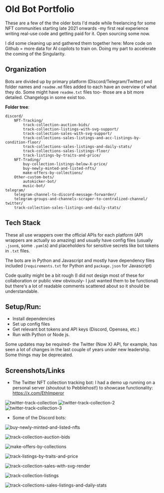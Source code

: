 # Old Bot Portfolio 

These are a few of the the older bots I'd made while freelancing for some NFT communities starting late 2021 onwards -my first real experience writing real-use code and getting paid for it. Open sourcing some now.

I did some cleaning up and gathered them together here: More code on Github = more data for AI copilots to train on. Doing my part to accelerate the coming of the Singularity. 

## Organization 

Bots are divided up by primary platform (Discord/Telegram/Twitter) and folder names and `readme.md` files added to each have an overview of what they do. Some might have `readme.txt` files too- those are a bit more detailed. Changelogs in some exist too. 

**Folder tree**:

```
discord/
    NFT-Tracking/
        track-collection-auction-bids/
        track-collection-listings-with-svg-support/
        track-collection-sales-with-svg-support/
        track-collections-sales-listings-and-acc-listings-by-condition-floor/
        track-collections-sales-listings-and-daily-stats/
        track-collections-sales-listings-floor/
        track-listings-by-traits-and-price/
    NFT-Trading/
        buy-collection-listings-below-X-price/
        buy-newly-minted-and-listed-nfts/
        make-offers-by-collections/
    Other-custom-bots/
        autokicker-bot/
        music-bot/
telegram/
    telegram-channel-to-discord-message-forwarder/
    telegram-groups-and-channels-scraper-to-centralized-channel/
twitter/
    track-collection-sales-listings-and-daily-stats/
```

## Tech Stack 

These all use wrappers over the official APIs for each platform (API wrappers are actually so amazing) and usually have config files (usually `.json`s, some `.yaml`s) and placeholders for sensitive secrets like bot tokens in `.txt` files. 

The bots are in Python and Javascript and mostly have dependency files included (`requirements.txt` for Python and `package.json` for Javascript)

Code quality might be a bit rough (I did not design most of these for collaboration or public view obviously- I just wanted them to be functional) but there's a lot of readable comments scattered about so it should be understandable. 

## Setup/Run:

- Install dependencies
- Set up config files
- Get relevant bot tokens and API keys (Discord, Opensea, etc.)
- Run with Python or Node js. 

Some updates may be required- the Twitter (Now X) API, for example, has seen a lot of changes in the last couple of years under new leadership. Some things may be deprecated. 

## Screenshots/Links 

- The Twitter NFT collection tracking bot: I had a demo up running on a personal server (shoutout to Pebblehost!) to showcase functionality: https://x.com/EthImperor 

![twitter-track-collection](image.png)
![twitter-track-collection-2](image-1.png)
![twitter-track-collection-3](image-2.png)

- Some of the Discord bots:

![buy-newly-minted-and-listed-nfts](image-3.png)

![track-collection-auction-bids](nft_auction_tracking.gif)

![make-offers-by-collections](image-4.png)

![track-listings-by-traits-and-price](image-5.png)

![track-collection-sales-with-svg-render](image-6.png)

![track-collection-listings](image-7.png)

![track-collections-sales-listings-and-daily-stats](image-8.png)